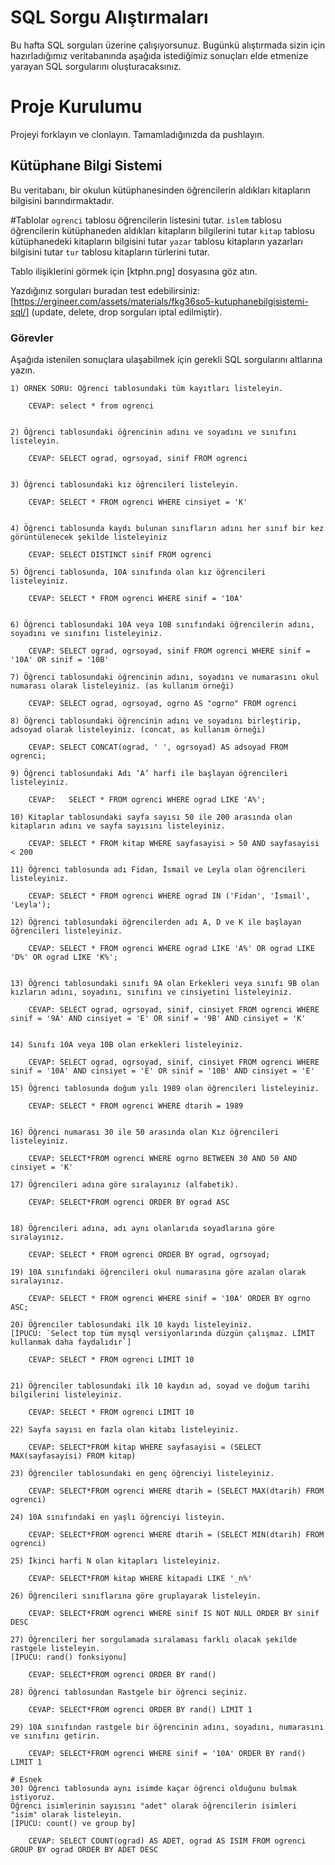 # SQL Sorgu Alıştırmaları

Bu hafta SQL sorguları üzerine çalışıyorsunuz. Bugünkü alıştırmada sizin için hazırladığımız veritabanında aşağıda istediğimiz sonuçları elde etmenize yarayan SQL sorgularını oluşturacaksınız.

# Proje Kurulumu
Projeyi forklayın ve clonlayın. Tamamladığınızda da pushlayın.

## Kütüphane Bilgi Sistemi

Bu veritabanı, bir okulun kütüphanesinden öğrencilerin aldıkları kitapların bilgisini barındırmaktadır.

#Tablolar 
`ogrenci` tablosu öğrencilerin listesini tutar.
`islem` tablosu öğrencilerin kütüphaneden aldıkları kitapların bilgilerini tutar
`kitap` tablosu kütüphanedeki kitapların bilgisini tutar
`yazar` tablosu kitapların yazarları bilgisini tutar
`tur` tablosu kitapların türlerini tutar.

Tablo ilişiklerini görmek için [ktphn.png] dosyasına göz atın.

Yazdığınız sorguları buradan test edebilirsiniz: [https://ergineer.com/assets/materials/fkg36so5-kutuphanebilgisistemi-sql/] (update, delete, drop sorguları iptal edilmiştir).

### Görevler

Aşağıda istenilen sonuçlara ulaşabilmek için gerekli SQL sorgularını altlarına yazın. 


	1) ÖRNEK SORU: Öğrenci tablosundaki tüm kayıtları listeleyin.
	
		CEVAP: select * from ogrenci

	
	2) Öğrenci tablosundaki öğrencinin adını ve soyadını ve sınıfını listeleyin.
     
        CEVAP: SELECT ograd, ogrsoyad, sinif FROM ogrenci
	
	
	3) Öğrenci tablosundaki kız öğrencileri listeleyin. 
    
        CEVAP: SELECT * FROM ogrenci WHERE cinsiyet = 'K'
	
	
	4) Öğrenci tablosunda kaydı bulunan sınıfların adını her sınıf bir kez görüntülenecek şekilde listeleyiniz
	
        CEVAP: SELECT DISTINCT sinif FROM ogrenci
	
	5) Öğrenci tablosunda, 10A sınıfında olan kız öğrencileri listeleyiniz.
    
        CEVAP: SELECT * FROM ogrenci WHERE sinif = '10A'
	
	
	6) Öğrenci tablosundaki 10A veya 10B sınıfındaki öğrencilerin adını, soyadını ve sınıfını listeleyiniz.
	
        CEVAP: SELECT ograd, ogrsoyad, sinif FROM ogrenci WHERE sinif = '10A' OR sinif = '10B'
	
	7) Öğrenci tablosundaki öğrencinin adını, soyadını ve numarasını okul numarası olarak listeleyiniz. (as kullanım örneği)
	
	    CEVAP: SELECT ograd, ogrsoyad, ogrno AS "ogrno" FROM ogrenci
    
	8) Öğrenci tablosundaki öğrencinin adını ve soyadını birleştirip, adsoyad olarak listeleyiniz. (concat, as kullanım örneği)
	
        CEVAP: SELECT CONCAT(ograd, ' ', ogrsoyad) AS adsoyad FROM ogrenci;
	
	9) Öğrenci tablosundaki Adı ‘A’ harfi ile başlayan öğrencileri listeleyiniz.
	  
        CEVAP:   SELECT * FROM ogrenci WHERE ograd LIKE 'A%';
	
	10) Kitaplar tablosundaki sayfa sayısı 50 ile 200 arasında olan kitapların adını ve sayfa sayısını listeleyiniz.
    
        CEVAP: SELECT * FROM kitap WHERE sayfasayisi > 50 AND sayfasayisi < 200

	11) Öğrenci tablosunda adı Fidan, İsmail ve Leyla olan öğrencileri listeleyiniz.
	    
        CEVAP: SELECT * FROM ogrenci WHERE ograd IN ('Fidan', 'İsmail', 'Leyla');
	
	12) Öğrenci tablosundaki öğrencilerden adı A, D ve K ile başlayan öğrencileri listeleyiniz.
	    
        CEVAP: SELECT * FROM ogrenci WHERE ograd LIKE 'A%' OR ograd LIKE 'D%' OR ograd LIKE 'K%';
        
	
	13) Öğrenci tablosundaki sınıfı 9A olan Erkekleri veya sınıfı 9B olan kızların adını, soyadını, sınıfını ve cinsiyetini listeleyiniz.
	   
        CEVAP: SELECT ograd, ogrsoyad, sinif, cinsiyet FROM ogrenci WHERE sinif = '9A' AND cinsiyet = 'E' OR sinif = '9B' AND cinsiyet = 'K' 

	
	14) Sınıfı 10A veya 10B olan erkekleri listeleyiniz.
	
        CEVAP: SELECT ograd, ogrsoyad, sinif, cinsiyet FROM ogrenci WHERE sinif = '10A' AND cinsiyet = 'E' OR sinif = '10B' AND cinsiyet = 'E'
	
	15) Öğrenci tablosunda doğum yılı 1989 olan öğrencileri listeleyiniz.
    
        CEVAP: SELECT * FROM ogrenci WHERE dtarih = 1989   
	
	
	16) Öğrenci numarası 30 ile 50 arasında olan Kız öğrencileri listeleyiniz.
	   
        CEVAP: SELECT*FROM ogrenci WHERE ogrno BETWEEN 30 AND 50 AND cinsiyet = 'K'
	
	17) Öğrencileri adına göre sıralayınız (alfabetik).
    
        CEVAP: SELECT*FROM ogrenci ORDER BY ograd ASC
	
	
	18) Öğrencileri adına, adı aynı olanlarıda soyadlarına göre sıralayınız.
	
	    CEVAP: SELECT * FROM ogrenci ORDER BY ograd, ogrsoyad;
       
	19) 10A sınıfındaki öğrencileri okul numarasına göre azalan olarak sıralayınız.
	
	    CEVAP: SELECT * FROM ogrenci WHERE sinif = '10A' ORDER BY ogrno ASC;
        
	20) Öğrenciler tablosundaki ilk 10 kaydı listeleyiniz.
	[İPUCU: `Select top tüm mysql versiyonlarında düzgün çalışmaz. LİMİT kullanmak daha faydalıdır`]
    
        CEVAP: SELECT * FROM ogrenci LIMIT 10

	
	21) Öğrenciler tablosundaki ilk 10 kaydın ad, soyad ve doğum tarihi bilgilerini listeleyiniz.
	
	    CEVAP: SELECT * FROM ogrenci LIMIT 10
        
	22) Sayfa sayısı en fazla olan kitabı listeleyiniz.
	
	    CEVAP: SELECT*FROM kitap WHERE sayfasayisi = (SELECT MAX(sayfasayisi) FROM kitap)
    
	23) Öğrenciler tablosundaki en genç öğrenciyi listeleyiniz.
	
        CEVAP: SELECT*FROM ogrenci WHERE dtarih = (SELECT MAX(dtarih) FROM ogrenci)
	
	24) 10A sınıfındaki en yaşlı öğrenciyi listeyin.
	
        CEVAP: SELECT*FROM ogrenci WHERE dtarih = (SELECT MIN(dtarih) FROM ogrenci)
	
	25) İkinci harfi N olan kitapları listeleyiniz.
	    
        CEVAP: SELECT*FROM kitap WHERE kitapadi LIKE '_n%' 
	
	26) Öğrencileri sınıflarına göre gruplayarak listeleyin.
	  
        CEVAP: SELECT*FROM ogrenci WHERE sinif IS NOT NULL ORDER BY sinif DESC
	
	27) Öğrencileri her sorgulamada sıralaması farklı olacak şekilde rastgele listeleyin. 
	[İPUCU: rand() fonksiyonu]
	
        CEVAP: SELECT*FROM ogrenci ORDER BY rand()
	
	28) Öğrenci tablosundan Rastgele bir öğrenci seçiniz.
	    
        CEVAP: SELECT*FROM ogrenci ORDER BY rand() LIMIT 1
	
	29) 10A sınıfından rastgele bir öğrencinin adını, soyadını, numarasını ve sınıfını getirin.
	   
        CEVAP: SELECT*FROM ogrenci WHERE sinif = '10A' ORDER BY rand() LIMIT 1
	
	# Esnek
	30) Öğrenci tablosunda aynı isimde kaçar öğrenci olduğunu bulmak istiyoruz. 
	Öğrenci isimlerinin sayısını "adet" olarak öğrencilerin isimleri "isim" olarak listeleyin. 
	[İPUCU: count() ve group by]
      
        CEVAP: SELECT COUNT(ograd) AS ADET, ograd AS ISIM FROM ogrenci GROUP BY ograd ORDER BY ADET DESC

